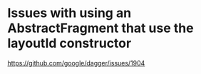 # Issues with using an AbstractFragment that use the layoutId constructor

https://github.com/google/dagger/issues/1904